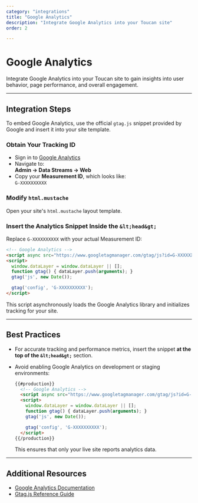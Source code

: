 ```yaml
---
category: "integrations"
title: "Google Analytics"
description: "Integrate Google Analytics into your Toucan site"
order: 2

---
```


# Google Analytics

Integrate Google Analytics into your Toucan site to gain insights into user behavior, page performance, and overall engagement.

---

## Integration Steps

To embed Google Analytics, use the official `gtag.js` snippet provided by Google and insert it into your site template.

### Obtain Your Tracking ID

- Sign in to [Google Analytics](https://analytics.google.com/)
- Navigate to:  
  **Admin → Data Streams → Web**
- Copy your **Measurement ID**, which looks like:  
  `G-XXXXXXXXXX`

### Modify `html.mustache`

Open your site's `html.mustache` layout template.

### Insert the Analytics Snippet Inside the `&lt;head&gt;`

Replace `G-XXXXXXXXXX` with your actual Measurement ID:

```html
<!-- Google Analytics -->
<script async src="https://www.googletagmanager.com/gtag/js?id=G-XXXXXXXXXX"></script>
<script>
  window.dataLayer = window.dataLayer || [];
  function gtag() { dataLayer.push(arguments); }
  gtag('js', new Date());

  gtag('config', 'G-XXXXXXXXXX');
</script>
```

This script asynchronously loads the Google Analytics library and initializes tracking for your site.

---

## Best Practices

- For accurate tracking and performance metrics, insert the snippet **at the top of the `&lt;head&gt;`** section.
- Avoid enabling Google Analytics on development or staging environments:

  ```html
  {{#production}}
    <!-- Google Analytics -->
    <script async src="https://www.googletagmanager.com/gtag/js?id=G-XXXXXXXXXX"></script>
    <script>
      window.dataLayer = window.dataLayer || [];
      function gtag() { dataLayer.push(arguments); }
      gtag('js', new Date());

      gtag('config', 'G-XXXXXXXXXX');
    </script>
  {{/production}}
  ```

  This ensures that only your live site reports analytics data.

---

## Additional Resources

- [Google Analytics Documentation](https://developers.google.com/analytics)
- [Gtag.js Reference Guide](https://developers.google.com/gtagjs)
